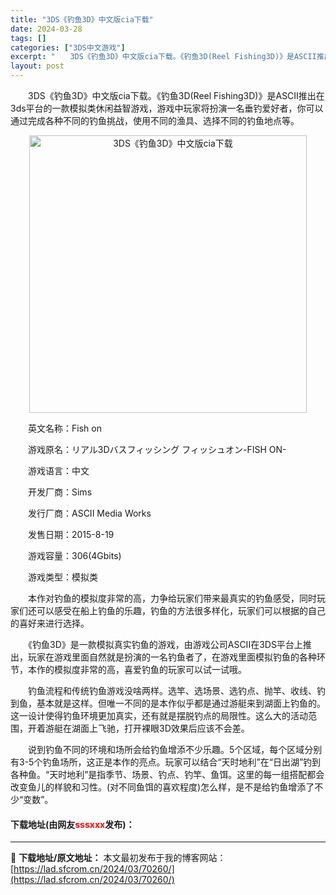 ```yaml
---
title: "3DS《钓鱼3D》中文版cia下载"
date: 2024-03-28
tags: []
categories: ["3DS中文游戏"]
excerpt: "　　3DS《钓鱼3D》中文版cia下载。《钓鱼3D(Reel Fishing3D)》是ASCII推出在3ds平台的一款模拟类休闲益智游戏，游戏中玩家将扮演一名垂钓爱好者，你可以通过完成各种不同的钓鱼挑战，使用不同的渔具、选择不同的钓鱼地点等。 　　英文名称：Fish on 　　游戏原名：リアル3Dバ&hellip;"
layout: post
---
```


 <p>　　3DS《钓鱼3D》中文版cia下载。《钓鱼3D(Reel Fishing3D)》是ASCII推出在3ds平台的一款模拟类休闲益智游戏，游戏中玩家将扮演一名垂钓爱好者，你可以通过完成各种不同的钓鱼挑战，使用不同的渔具、选择不同的钓鱼地点等。</p> <p align="center"><img align="" border="0" src="https://lad.sfcrom.cn/wp-content/uploads/2024/03/20240328_6605491ba573a.png" width="444" alt="3DS《钓鱼3D》中文版cia下载" /></p> <p>　　英文名称：Fish on</p> <p>　　游戏原名：リアル3Dバスフィッシング フィッシュオン-FISH ON-</p> <p>　　游戏语言：中文</p> <p>　　开发厂商：Sims</p> <p>　　发行厂商：ASCII Media Works</p> <p>　　发售日期：2015-8-19</p> <p>　　游戏容量：306(4Gbits)</p> <p>　　游戏类型：模拟类</p> <p>　　本作对钓鱼的模拟度非常的高，力争给玩家们带来最真实的钓鱼感受，同时玩家们还可以感受在船上钓鱼的乐趣，钓鱼的方法很多样化，玩家们可以根据的自己的喜好来进行选择。</p> <p>　　《钓鱼3D》是一款模拟真实钓鱼的游戏，由游戏公司ASCII在3DS平台上推出，玩家在游戏里面自然就是扮演的一名钓鱼者了，在游戏里面模拟钓鱼的各种环节，本作的模拟度非常的高，喜爱钓鱼的玩家可以试一试哦。</p> <p>　　钓鱼流程和传统钓鱼游戏没啥两样。选竿、选场景、选钓点、抛竿、收线、钓到鱼，基本就是这样。但唯一不同的是本作似乎都是通过游艇来到湖面上钓鱼的。这一设计使得钓鱼环境更加真实，还有就是摆脱钓点的局限性。这么大的活动范围，开着游艇在湖面上飞驰，打开裸眼3D效果后应该不会差。</p> <p>　　说到钓鱼不同的环境和场所会给钓鱼增添不少乐趣。5个区域，每个区域分别有3-5个钓鱼场所，这正是本作的亮点。玩家可以结合&ldquo;天时地利&rdquo;在&ldquo;日出湖&rdquo;钓到各种鱼。&ldquo;天时地利&rdquo;是指季节、场景、钓点、钓竿、鱼饵。这里的每一组搭配都会改变鱼儿的样貌和习性。(对不同鱼饵的喜欢程度)怎么样，是不是给钓鱼增添了不少&ldquo;变数&rdquo;。</p> <p><h4>下载地址(由网友<font color="red">sssxxx</font>发布)：</h4></p> 

---
📖 **下载地址/原文地址：** 本文最初发布于我的博客网站：[https://lad.sfcrom.cn/2024/03/70260/](https://lad.sfcrom.cn/2024/03/70260/)
